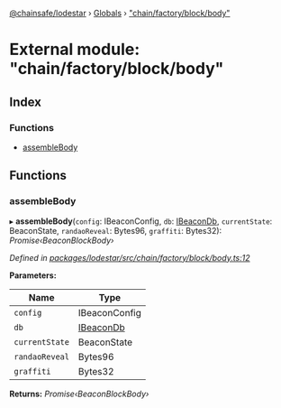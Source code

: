 [@chainsafe/lodestar](../README.md) › [Globals](../globals.md) › ["chain/factory/block/body"](_chain_factory_block_body_.md)

# External module: "chain/factory/block/body"

## Index

### Functions

* [assembleBody](_chain_factory_block_body_.md#assemblebody)

## Functions

###  assembleBody

▸ **assembleBody**(`config`: IBeaconConfig, `db`: [IBeaconDb](../interfaces/_db_api_beacon_interface_.ibeacondb.md), `currentState`: BeaconState, `randaoReveal`: Bytes96, `graffiti`: Bytes32): *Promise‹BeaconBlockBody›*

*Defined in [packages/lodestar/src/chain/factory/block/body.ts:12](https://github.com/ChainSafe/lodestar/blob/a47516d64/packages/lodestar/src/chain/factory/block/body.ts#L12)*

**Parameters:**

Name | Type |
------ | ------ |
`config` | IBeaconConfig |
`db` | [IBeaconDb](../interfaces/_db_api_beacon_interface_.ibeacondb.md) |
`currentState` | BeaconState |
`randaoReveal` | Bytes96 |
`graffiti` | Bytes32 |

**Returns:** *Promise‹BeaconBlockBody›*
